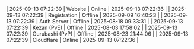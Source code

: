 | 2025-09-13 07:22:39 | Website | Online | 2025-09-13 07:22:36 |
| 2025-09-13 07:22:39 | Registration | Offline | 2025-09-09 16:40:23 |
| 2025-09-13 07:22:39 | Auth Server | Offline | 2025-08-18 09:33:31 |
| 2025-09-13 07:22:39 | Kezan (PvE) | Offline | 2025-08-03 17:58:02 |
| 2025-09-13 07:22:39 | Gurubashi (PvP) | Offline | 2025-08-23 21:44:06 |
| 2025-09-13 07:22:39 | Cloudflare | Online | 2025-09-13 07:22:36 |

